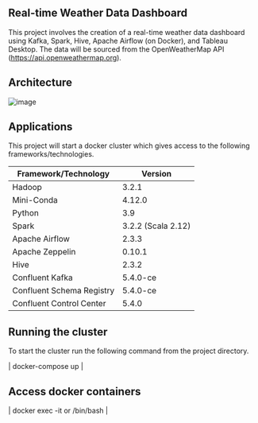 ##  Real-time Weather Data Dashboard
This project involves the creation of a real-time weather data dashboard using Kafka, Spark, Hive, Apache Airflow (on Docker), and Tableau Desktop. The data will be sourced from the OpenWeatherMap API (https://api.openweathermap.org).

## Architecture 

![image](https://github.com/mabouelkhir/Real-Time-Weather-Data/assets/95728627/098d0945-291f-439f-9187-2385810f963a)


## Applications
This project will start a docker cluster which gives access to the following frameworks/technologies.

| Framework/Technology         | Version            |
| ---------------------------- | ------------------ |
| Hadoop                       | 3.2.1              |
| Mini-Conda                   | 4.12.0             |
| Python                       | 3.9                |
| Spark                        | 3.2.2 (Scala 2.12) |
| Apache Airflow               | 2.3.3              |
| Apache Zeppelin              | 0.10.1             |
| Hive                         | 2.3.2              |
| Confluent Kafka              | 5.4.0-ce           |
| Confluent Schema Registry    | 5.4.0-ce           |
| Confluent Control Center     | 5.4.0              |

## Running the cluster
To start the cluster run the following command from the project directory.

| docker-compose up  |

## Access docker containers
| docker exec -it <container-name> or <container-id> /bin/bash |
